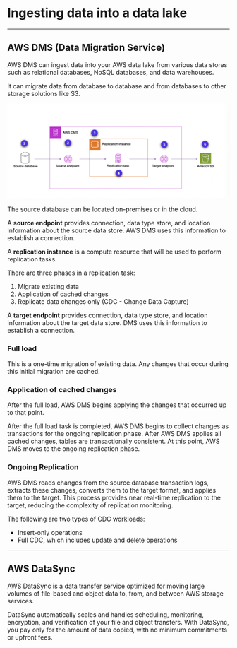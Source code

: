# Ingesting data into a data lake

---

## AWS DMS (Data Migration Service)

AWS DMS can ingest data into your AWS data lake from various data stores such as relational databases, NoSQL databases, and data warehouses.

It can migrate data from database to database and from databases to other storage solutions like S3.

![DMS](aws_data/images/dms.png)

The source database can be located on-premises or in the cloud.

A **source endpoint** provides connection, data type store, and location information about the source data store. AWS DMS uses this information to establish a connection.

A **replication instance** is a compute resource that will be used to perform replication tasks.

There are three phases in a replication task:
1.  Migrate existing data
2.  Application of cached changes
3.  Replicate data changes only (CDC - Change Data Capture)

A **target endpoint** provides connection, data type store, and location information about the target data store. DMS uses this information to establish a connection.

### Full load
This is a one-time migration of existing data. Any changes that occur during this initial migration are cached.

### Application of cached changes
After the full load, AWS DMS begins applying the changes that occurred up to that point.

After the full load task is completed, AWS DMS begins to collect changes as transactions for the ongoing replication phase. After AWS DMS applies all cached changes, tables are transactionally consistent. At this point, AWS DMS moves to the ongoing replication phase.

### Ongoing Replication
AWS DMS reads changes from the source database transaction logs, extracts these changes, converts them to the target format, and applies them to the target. This process provides near real-time replication to the target, reducing the complexity of replication monitoring.

The following are two types of CDC workloads:
* Insert-only operations
* Full CDC, which includes update and delete operations

---

## AWS DataSync
AWS DataSync is a data transfer service optimized for moving large volumes of file-based and object data to, from, and between AWS storage services.

DataSync automatically scales and handles scheduling, monitoring, encryption, and verification of your file and object transfers. With DataSync, you pay only for the amount of data copied, with no minimum commitments or upfront fees.